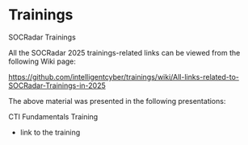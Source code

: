 # Trainings
SOCRadar Trainings

All the SOCRadar 2025 trainings-related links can be viewed from the following Wiki page:

https://github.com/intelligentcyber/trainings/wiki/All-links-related-to-SOCRadar-Trainings-in-2025

The above material was presented in the following presentations:

CTI Fundamentals Training 
+ link to the training
